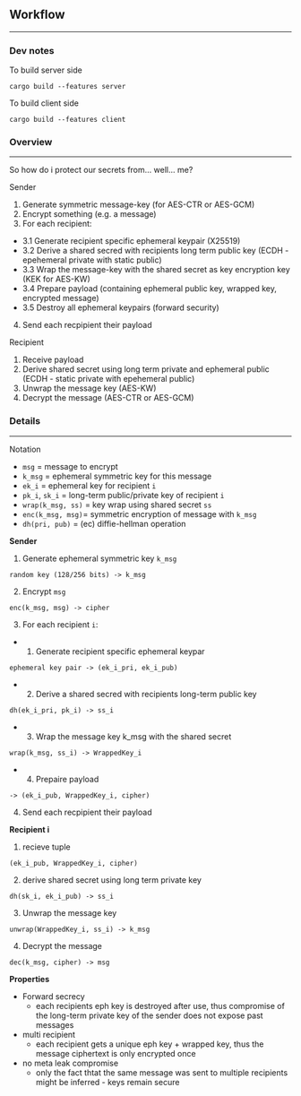 ## Workflow
---
### Dev notes
To build server side 
```
cargo build --features server
```

To build client side
```
cargo build --features client
```

### Overview
---
So how do i protect our secrets from... well... me?

Sender
1. Generate symmetric message-key (for AES-CTR or AES-GCM)
2. Encrypt something (e.g. a message)
3. For each recipient:
  - 3.1 Generate recipient specific ephemeral keypair (X25519)
  - 3.2 Derive a shared secred with recipients long term public key (ECDH - epehemeral private with static public)
  - 3.3 Wrap the message-key with the shared secret as key encryption key (KEK for AES-KW)
  - 3.4 Prepare payload (containing ephemeral public key, wrapped key, encrypted message)
  - 3.5 Destroy all ephemeral keypairs (forward security)
4. Send each recpipient their payload

Recipient
1. Receive payload 
2. Derive shared secret using long term private and ephemeral public (ECDH - static private with epehemeral public)
3. Unwrap the message key (AES-KW)
4. Decrypt the message (AES-CTR or AES-GCM)

### Details
---
Notation 
- `msg` = message to encrypt
- `k_msg` = ephemeral symmetric key for this message
- `ek_i` = ephemeral key for recipient `i`
- `pk_i`, `sk_i` = long-term public/private key of recipient `i`
- `wrap(k_msg, ss)` = key wrap using shared secret `ss`
- `enc(k_msg, msg)`= symmetric encryption of message with `k_msg` 
- `dh(pri, pub)` = (ec) diffie-hellman operation

**Sender**
1. Generate ephemeral symmetric key `k_msg` 
```
random key (128/256 bits) -> k_msg
```

2. Encrypt `msg`
```
enc(k_msg, msg) -> cipher
```

3. For each recipient `i`:

  - 1. Generate recipient specific ephemeral keypar

  ```
  ephemeral key pair -> (ek_i_pri, ek_i_pub)
  ```

  - 2. Derive a shared secred with recipients long-term public key
  ```
  dh(ek_i_pri, pk_i) -> ss_i 
  ```

  - 3. Wrap the message key k_msg with the shared secret
  ```
  wrap(k_msg, ss_i) -> WrappedKey_i 
  ```

  - 4. Prepaire payload
  ```
  -> (ek_i_pub, WrappedKey_i, cipher)
  ```

4. Send each recpipient their payload


**Recipient i**
1. recieve tuple 
```
(ek_i_pub, WrappedKey_i, cipher)
```
2. derive shared secret using long term private key
```
dh(sk_i, ek_i_pub) -> ss_i 
```
3. Unwrap the message key
```
unwrap(WrappedKey_i, ss_i) -> k_msg 
```
4. Decrypt the message
```
dec(k_msg, cipher) -> msg 
```

**Properties**
- Forward secrecy
  - each recipients eph key is destroyed after use, thus compromise of the long-term private key of the sender does not expose past messages
- multi recipient
  - each recipient gets a unique eph key + wrapped key, thus the message ciphertext is only encrypted once
- no meta leak compromise
  - only the fact thtat the same message was sent to multiple recipients might be inferred - keys remain secure

